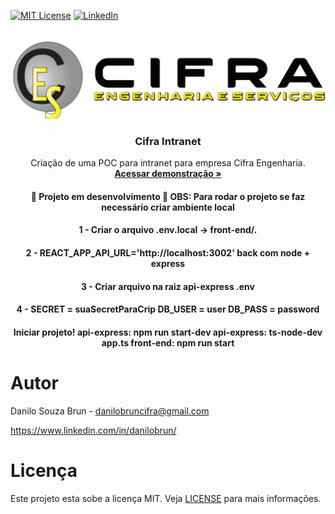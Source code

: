 [![MIT License](https://img.shields.io/github/license/othneildrew/Best-README-Template.svg?style=for-the-badge)](https://github.com/danilobrun/intranet-cifra/tree/main/front-end/LICENSE)
[![LinkedIn](https://img.shields.io/badge/-LinkedIn-black.svg?style=for-the-badge&logo=linkedin&colorB=555)](https://www.linkedin.com/in/danilobrun/)

<br />
<div align="center">
  <a href="https://cifra-intranet.netlify.app/">
    <img src="front-end/src/assets/img/logo-cifra.png" alt="Logo-Cifra" />
  </a>

  <h3 align="center">Cifra Intranet</h3>

  <p align="center">
    Criação de uma POC para intranet para empresa Cifra Engenharia.
    <br />
    <a href="https://cifra-intranet.netlify.app/"><strong>Acessar demonstração »</strong></a>
  </p>
  
  <h4 align="center"> 
    🚧  Projeto em desenvolvimento  🚧
    OBS: Para rodar o projeto se faz necessário criar ambiente local
  </h4>
  <h4>
    1 - Criar o arquivo .env.local -> front-end/.
  </h4>
  <h4>
    2 - REACT_APP_API_URL='http://localhost:3002' back com node + express
  </h4>
  <h4>
    3 - Criar arquivo na raiz api-express .env
  </h4>
  <h4>
    4 - SECRET = suaSecretParaCrip
    DB_USER = user 
    DB_PASS = password
  </h4>
    <h4>
    Iniciar projeto!
    api-express: npm run start-dev
    api-express: ts-node-dev app.ts
    front-end: npm run start
  </h4>
</div>

# Autor

Danilo Souza Brun - danilobruncifra@gmail.com

https://www.linkedin.com/in/danilobrun/

# Licença

Este projeto esta sobe a licença MIT. Veja [LICENSE](https://github.com/danilobrun/pj4-5-fox-entregas/blob/main/LICENSE) para mais informações.

